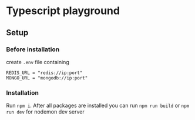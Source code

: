 # Typescript playground

## Setup

### Before installation 
create `.env` file containing
```env
REDIS_URL = "redis://ip:port"
MONGO_URL = "mongodb://ip:port"
```
### Installation

Run `npm i`. After all packages are installed you can run `npm run build` or `npm run dev` for nodemon dev server